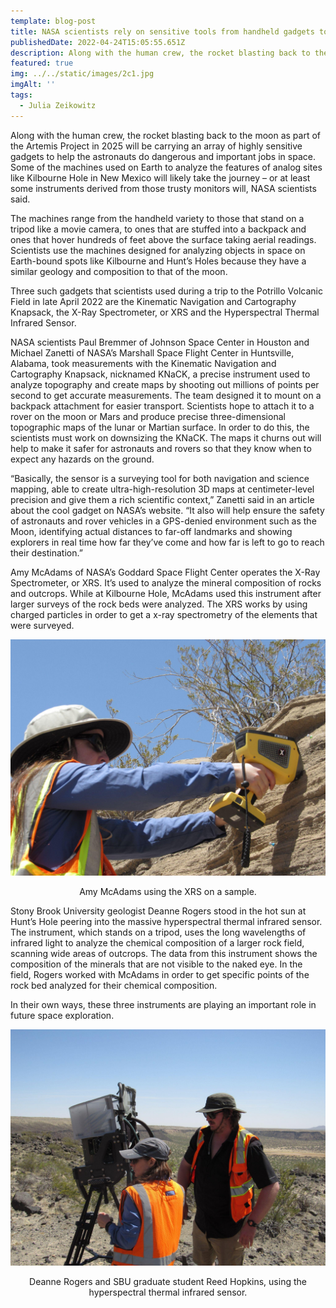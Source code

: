 ```yaml
---
template: blog-post
title: NASA scientists rely on sensitive tools from handheld gadgets to bulky machines to cull data from Earth, moon and other planets 
publishedDate: 2022-04-24T15:05:55.651Z
description: Along with the human crew, the rocket blasting back to the moon as part of the Artemis Project in 2025 will be carrying an array of highly sensitive gadgets to help the astronauts do dangerous and important jobs in space.  Some of the machines used on Earth to analyze the features of analog sites like Kilbourne Hole in New Mexico will likely take the journey – or at least some instruments derived from those trusty monitors will.
featured: true
img: ../../static/images/2c1.jpg
imgAlt: ''
tags:
  - Julia Zeikowitz
---
```

Along with the human crew, the rocket blasting back to the moon as part of the Artemis Project in 2025 will be carrying an array of highly sensitive gadgets to help the astronauts do dangerous and important jobs in space.  Some of the machines used on Earth to analyze the features of analog sites like Kilbourne Hole in New Mexico will likely take the journey – or at least some instruments derived from those trusty monitors will, NASA scientists said.

The machines range from the handheld variety to those that stand on a tripod like a movie camera, to ones that are stuffed into a backpack and ones that hover hundreds of feet above the surface taking aerial readings. Scientists use the machines designed for analyzing objects in space on Earth-bound spots like Kilbourne and Hunt’s Holes because they have a similar geology and composition to that of the moon.

Three such gadgets that scientists used during a trip to the Potrillo Volcanic Field in late April 2022 are the Kinematic Navigation and Cartography Knapsack, the X-Ray Spectrometer, or XRS and the Hyperspectral Thermal Infrared Sensor. 

NASA scientists Paul Bremmer of Johnson Space Center in Houston and Michael Zanetti of NASA’s Marshall Space Flight Center in Huntsville, Alabama, took measurements with the Kinematic Navigation and Cartography Knapsack, nicknamed KNaCK, a precise instrument used to analyze topography and create maps by shooting out millions of points per second to get accurate measurements. The team designed it to mount on a backpack attachment for easier transport. Scientists hope to attach it to a rover on the moon or Mars and produce precise three-dimensional topographic maps of the lunar or Martian surface. In order to do this, the scientists  must work on downsizing the KNaCK. The maps it churns out will help to make it safer for astronauts and rovers so that they know when to expect any hazards on the ground.

“Basically, the sensor is a surveying tool for both navigation and science mapping, able to create ultra-high-resolution 3D maps at centimeter-level precision and give them a rich scientific context,” Zanetti said in an article about the cool gadget on NASA’s website. “It also will help ensure the safety of astronauts and rover vehicles in a GPS-denied environment such as the Moon, identifying actual distances to far-off landmarks and showing explorers in real time how far they’ve come and how far is left to go to reach their destination.”

Amy McAdams of NASA’s Goddard Space Flight Center operates the X-Ray Spectrometer, or XRS. It’s used to analyze the mineral composition of rocks and outcrops. While at Kilbourne Hole, McAdams used this instrument after larger surveys of the rock beds were analyzed. The XRS works by using charged particles in order to get a x-ray spectrometry of the elements that were surveyed.

![Amy McAdams using the XRS on a sample.](../../static/images/2c1.jpg "Amy McAdams using the XRS on a sample")
<figcaption class="rr-caption" align="center">Amy McAdams using the XRS on a sample.</figcaption>

Stony Brook University geologist Deanne Rogers stood in the hot sun at Hunt’s Hole peering into the massive hyperspectral thermal infrared sensor. The instrument, which stands on a tripod, uses the long wavelengths of infrared light to analyze the chemical composition of a larger rock field, scanning wide areas of outcrops. The data from this instrument shows the composition of the minerals that are not visible to the naked eye. In the field, Rogers worked with McAdams in order to get specific points of the rock bed analyzed for their chemical composition.

In their own ways, these three instruments are playing an important role in 
future space exploration.

![Deanne Rogers and SBU graduate student Reed Hopkins, using the hyperspectral thermal infrared sensor.](../../static/images/2c2.jpg "Deanne Rogers and SBU graduate student Reed Hopkins, using the hyperspectral thermal infrared sensor")
<figcaption class="rr-caption" align="center">Deanne Rogers and SBU graduate student Reed Hopkins, using the hyperspectral thermal infrared sensor.</figcaption>